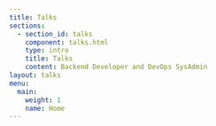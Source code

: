 ```yaml
---
title: Talks
sections:
  - section_id: talks
    component: talks.html
    type: intro
    title: Talks
    content: Backend Developer and DevOps SysAdmin
layout: talks
menu:
  main:
    weight: 1
    name: Home
---
```


